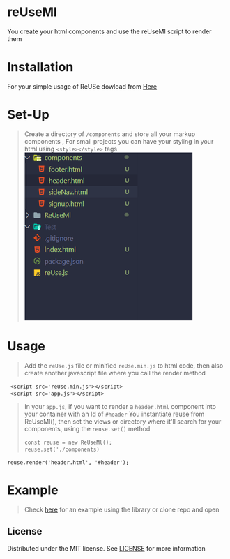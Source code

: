 # reUseMl
You create your html components and use the reUseMl script to render them
# Installation
 For your simple usage of ReUSe dowload from [Here]()
 
 # Set-Up
 > Create a directory of `/components` and store all your markup components , For small projects you can have your styling in your html using `<style></style>` tags
 >    <br>
 ![readme](md_assets/components.png)

 
 # Usage
> Add the `reUse.js` file or minified `reUse.min.js` to html code, then also create another javascript file where you call the render method <br>
 
 ```
  <script src='reUse.min.js'></script>
  <script src='app.js'></script>
 ```
> In your `app.js`, if you want to render a `header.html` component into your container with an Id of `#header`
> You instantiate reuse from ReUseMl(), then set the views or directory where it'll search for your components, using the `reuse.set()` method 
> ```
> const reuse = new ReUseMl();
> reuse.set('./components)
> ```

```
reuse.render('header.html', '#header');
```
# Example
 > Check [here](https://github.com/Akohjesse/reUseMl/tree/main/example) for an example using the library or clone repo and open 
## License
Distributed under the MIT license. See [LICENSE](https://github.com/Akohjesse/reUseMl/blob/main/LICENSE) for more information
